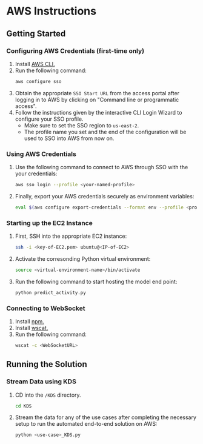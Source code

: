 # AWS Instructions

## Getting Started
### Configuring AWS Credentials (first-time only)
1. Install [AWS CLI.](https://docs.aws.amazon.com/cli/latest/userguide/getting-started-install.html)
2. Run the following command:
    ```bash
    aws configure sso
    ```
3. Obtain the appropriate `SSO Start URL` from the access portal after logging in to AWS by clicking on "Command line or programmatic access".
4. Follow the instructions given by the interactive CLI Login Wizard to configure your SSO profile.
    - Make sure to set the SSO region to `us-east-2`.
    - The profile name you set and the end of the configuration will be used to SSO into AWS from now on.

### Using AWS Credentials
1. Use the following command to connect to AWS through SSO with the your credentials:
    ```bash
    aws sso login --profile <your-named-profile>
    ```
2. Finally, export your AWS credentials securely as environment variables:
    ```bash
    eval $(aws configure export-credentials --format env --profile <profile-name>)
    ```

### Starting up the EC2 Instance
1. First, SSH into the appropriate EC2 instance:
    ```bash
    ssh -i <key-of-EC2.pem> ubuntu@<IP-of-EC2>
    ```
2. Activate the corresonding Python virtual environment:
    ```bash
    source <virtual-environment-name>/bin/activate
    ```
3. Run the following command to start hosting the model end point:
    ```bash
    python predict_activity.py
    ```

### Connecting to WebSocket
1. Install [npm.](https://docs.npmjs.com/downloading-and-installing-node-js-and-npm/)
2. Install [wscat.](https://www.npmjs.com/package/wscat)
3. Run the following command:
    ```bash
    wscat -c <WebSocketURL>
    ```
## Running the Solution
### Stream Data using KDS
1. CD into the `/KDS` directory.
    ```bash
    cd KDS
    ```
2. Stream the data for any of the use cases after completing the necessary setup to run the automated end-to-end solution on AWS: 
    ```bash
    python <use-case>_KDS.py
    ```
